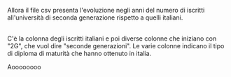 Allora il file csv presenta l'evoluzione negli anni del numero di iscritti all'università di seconda generazione rispetto a quelli italiani. <br> <br>

C'è la colonna degli iscritti italiani e poi diverse colonne che iniziano con "2G", che vuol dire "seconde generazioni". Le varie colonne indicano il tipo di diploma di maturità che hanno ottenuto in italia.


Aoooooooo
